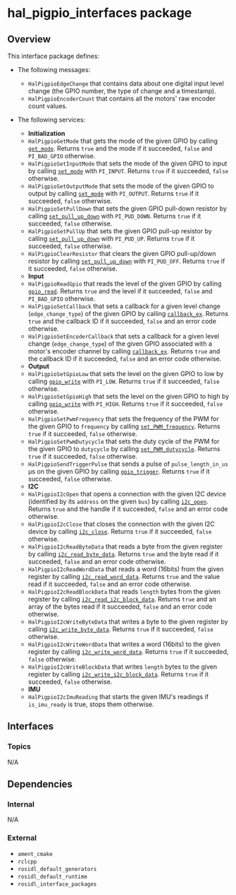 # hal_pigpio_interfaces package

## Overview

This interface package defines:
- The following messages:
    - `HalPigpioEdgeChange` that contains data about one digital input level change (the GPIO number, the type of change and a timestamp).
    - `HalPigpioEncoderCount` that contains all the motors' raw encoder count values.

- The following services:
    - **Initialization**
    - `HalPigpioGetMode` that gets the mode of the given GPIO by calling [`get_mode`](https://abyz.me.uk/rpi/pigpio/pdif2.html#get_mode). Returns `true` and the mode if it succeeded, `false` and `PI_BAD_GPIO` otherwise.
    - `HalPigpioSetInputMode` that sets the mode of the given GPIO to input by calling [`set_mode`](https://abyz.me.uk/rpi/pigpio/pdif2.html#set_mode) with `PI_INPUT`. Returns `true` if it succeeded, `false` otherwise.
    - `HalPigpioSetOutputMode` that sets the mode of the given GPIO to output by calling [`set_mode`](https://abyz.me.uk/rpi/pigpio/pdif2.html#set_mode) with `PI_OUTPUT`. Returns `true` if it succeeded, `false` otherwise.
    - `HalPigpioSetPullDown` that sets the given GPIO pull-down resistor by calling [`set_pull_up_down`](https://abyz.me.uk/rpi/pigpio/pdif2.html#set_pull_up_down) with `PI_PUD_DOWN`. Returns `true` if it succeeded, `false` otherwise.
    - `HalPigpioSetPullUp` that sets the given GPIO pull-up resistor by calling [`set_pull_up_down`](https://abyz.me.uk/rpi/pigpio/pdif2.html#set_pull_up_down) with `PI_PUD_UP`. Returns `true` if it succeeded, `false` otherwise.
    - `HalPigpioClearResistor` that clears the given GPIO pull-up/down resistor by calling [`set_pull_up_down`](https://abyz.me.uk/rpi/pigpio/pdif2.html#set_pull_up_down) with `PI_PUD_OFF`. Returns `true` if it succeeded, `false` otherwise.
    - **Input**
    - `HalPigpioReadGpio` that reads the level of the given GPIO by calling [`gpio_read`](https://abyz.me.uk/rpi/pigpio/pdif2.html#gpio_read). Returns `true` and the level if it succeeded, `false` and `PI_BAD_GPIO` otherwise.
    - `HalPigpioSetCallback` that sets a callback for a given level change (`edge_change_type`) of the given GPIO by calling [`callback_ex`](https://abyz.me.uk/rpi/pigpio/pdif2.html#callback_ex). Returns `true` and the callback ID if it succeeded, `false` and an error code otherwise.
    - `HalPigpioSetEncoderCallback` that sets a callback for a given level change (`edge_change_type`) of the given GPIO associated with a motor's encoder channel by calling [`callback_ex`](https://abyz.me.uk/rpi/pigpio/pdif2.html#callback_ex). Returns `true` and the callback ID if it succeeded, `false` and an error code otherwise.
    - **Output**
    - `HalPigpioSetGpioLow` that sets the level on the given GPIO to low by calling [`gpio_write`](https://abyz.me.uk/rpi/pigpio/pdif2.html#gpio_write) with `PI_LOW`. Returns `true` if it succeeded, `false` otherwise.
    - `HalPigpioSetGpioHigh` that sets the level on the given GPIO to high by calling [`gpio_write`](https://abyz.me.uk/rpi/pigpio/pdif2.html#gpio_write) with `PI_HIGH`. Returns `true` if it succeeded, `false` otherwise.
    - `HalPigpioSetPwmFrequency` that sets the frequency of the PWM for the given GPIO to `frequency` by calling [`set_PWM_frequency`](https://abyz.me.uk/rpi/pigpio/pdif2.html#set_PWM_frequency). Returns `true` if it succeeded, `false` otherwise.
    - `HalPigpioSetPwmDutycycle` that sets the duty cycle of the PWM for the given GPIO to `dutycycle` by calling [`set_PWM_dutycycle`](https://abyz.me.uk/rpi/pigpio/pdif2.html#set_PWM_dutycycle). Returns `true` if it succeeded, `false` otherwise.
    - `HalPigpioSendTriggerPulse` that sends a pulse of `pulse_length_in_us` µs on the given GPIO by calling [`gpio_trigger`](https://abyz.me.uk/rpi/pigpio/pdif2.html#gpio_trigger). Returns `true` if it succeeded, `false` otherwise.
    - **I2C**
    - `HalPigpioI2cOpen` that opens a connection with the  given I2C device (identified by its `address` on the given `bus`) by calling [`i2c_open`](https://abyz.me.uk/rpi/pigpio/pdif2.html#i2c_open). Returns `true` and the handle if it succeeded, `false` and an error code otherwise.
    - `HalPigpioI2cClose` that closes the connection with the given I2C device by calling [`i2c_close`](https://abyz.me.uk/rpi/pigpio/pdif2.html#i2c_close). Returns `true` if it succeeded, `false` otherwise.
    - `HalPigpioI2cReadByteData` that reads a byte from the given register by calling [`i2c_read_byte_data`](https://abyz.me.uk/rpi/pigpio/pdif2.html#i2c_read_byte_data). Returns `true` and the byte read if it succeeded, `false` and an error code otherwise.
    - `HalPigpioI2cReadWordData` that reads a word (16bits) from the given register by calling [`i2c_read_word_data`](https://abyz.me.uk/rpi/pigpio/pdif2.html#i2c_read_word_data). Returns `true` and the value read if it succeeded, `false` and an error code otherwise.
    - `HalPigpioI2cReadBlockData` that reads `length` bytes from the given register by calling [`i2c_read_i2c_block_data`](https://abyz.me.uk/rpi/pigpio/pdif2.html#i2c_read_i2c_block_data). Returns `true` and an array of the bytes read if it succeeded, `false` and an error code otherwise.
    - `HalPigpioI2cWriteByteData` that writes a byte to the given register by calling [`i2c_write_byte_data`](https://abyz.me.uk/rpi/pigpio/pdif2.html#i2c_write_byte_data). Returns `true` if it succeeded, `false` otherwise.
    - `HalPigpioI2cWriteWordData` that writes a word (16bits) to the given register by calling [`i2c_write_word_data`](https://abyz.me.uk/rpi/pigpio/pdif2.html#i2c_write_word_data). Returns `true` if it succeeded, `false` otherwise.
    - `HalPigpioI2cWriteBlockData` that writes `length` bytes to the given register by calling [`i2c_write_i2c_block_data`](https://abyz.me.uk/rpi/pigpio/pdif2.html#i2c_write_i2c_block_data). Returns `true` if it succeeded, `false` otherwise.
    - **IMU**
    - `HalPigpioI2cImuReading` that starts the given IMU's readings if `is_imu_ready` is true, stops them otherwise. 

## Interfaces

### Topics

N/A

## Dependencies

### Internal

N/A

### External

- `ament_cmake`
- `rclcpp`
- `rosidl_default_generators`
- `rosidl_default_runtime`
- `rosidl_interface_packages`

